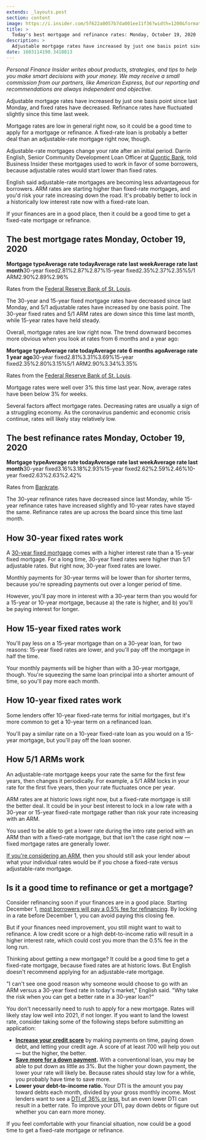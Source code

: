 ```yaml
--- 
extends: _layouts.post 
section: content 
image: https://i.insider.com/5f622a0057b7da001ee11f36?width=1200&format=jpeg 
title: > 
  Today's best mortgage and refinance rates: Monday, October 19, 2020 
description: > 
  Adjustable mortgage rates have increased by just one basis point since last Monday, and fixed rates have decreased.The 30-year and 15-year fixed mortgage rates have decreased since last Monday, and 5/1 adjustable rates have increased by one basis point.The 30-year fixed rates and 5/1 ARM rates are down since this time last month, while 15-year rates have held steady.The 30-year refinance rates have decreased since last Monday, while 15-year refinance rates have increased slightly and 10-year rates have stayed the same.How 30-year fixed rates workA 30-year fixed mortgage comes with a higher interest rate than a 15-year fixed mortgage. 
date: 1603114190.3418813 
--- 
```

<div><p class="financial-disclaimer"><i>Personal Finance Insider writes about products, strategies, and tips to help you make smart decisions with your money. We may receive a small commission from our partners, like American Express, but our reporting and recommendations are always independent and objective.</i></p><p>Adjustable mortgage rates have increased by just one basis point since last Monday, and fixed rates have decreased. Refinance rates have fluctuated slightly since this time last week.</p><p>Mortgage rates are low in general right now, so it could be a good time to apply for a mortgage or refinance. A fixed-rate loan is probably a better deal than an adjustable-rate mortgage right now, though.</p><p>Adjustable-rate mortgages change your rate after an initial period. Darrin English, Senior Community Development Loan Officer at&#160;<a href="https://www.quonticbank.com/" target="_blank" rel="noopener">Quontic Bank</a>, told Business Insider these mortgages used to work in favor of some borrowers, because adjustable rates would start lower than fixed rates.</p><p class="ca-widget"></p><p>English said adjustable-rate mortgages are becoming less advantageous for borrowers. ARM rates are starting higher than fixed-rate mortgages, and you'd risk your rate increasing down the road. It's probably better to lock in a historically low interest rate now with a fixed-rate loan.</p><p>If your finances are in a good place, then it could be a good time to get a fixed-rate mortgage or refinance.</p><h2>The best mortgage rates Monday, October 19, 2020</h2><strong>Mortgage type</strong><strong>Average rate today</strong><strong>Average rate last week</strong><strong>Average rate last month</strong>30-year fixed2.81%2.87%2.87%15-year fixed2.35%2.37%2.35%5/1 ARM2.90%2.89%2.96%<p>Rates from the <a href="https://fred.stlouisfed.org/categories/114" target="_blank" rel="noopener">Federal Reserve Bank of St. Louis</a>.</p><p>The 30-year and 15-year fixed mortgage rates have decreased since last Monday, and 5/1 adjustable rates have increased by one basis point. The 30-year fixed rates and 5/1 ARM rates are down since this time last month, while 15-year rates have held steady.</p><p>Overall, mortgage rates are low right now. The trend downward becomes more obvious when you look at rates from 6 months and a year ago:</p><strong>Mortgage type</strong><strong>Average rate today</strong><strong>Average rate 6 months ago</strong><strong>Average rate 1 year ago</strong>30-year fixed2.81%3.31%3.69%15-year fixed2.35%2.80%3.15%5/1 ARM2.90%3.34%3.35%<p>Rates from the <a href="https://fred.stlouisfed.org/categories/114" target="_blank" rel="noopener">Federal Reserve Bank of St. Louis</a>.</p><p>Mortgage rates were well over 3% this time last year. Now, average rates have been below 3% for weeks.</p><p>Several factors affect mortgage rates. Decreasing rates are usually a sign of a struggling economy. As the coronavirus pandemic and economic crisis continue, rates will likely stay relatively low.</p><h2>The best refinance rates Monday, October 19, 2020</h2><strong>Mortgage type</strong><strong>Average rate today</strong><strong>Average rate last week</strong><strong>Average rate last month</strong>30-year fixed3.16%3.18%2.93%15-year fixed2.62%2.59%2.46%10-year fixed2.63%2.63%2.42%<p>Rates from <a href="https://www.bankrate.com/mortgages/" target="_blank" rel="noopener nofollow sponsored">Bankrate</a>.</p><p>The 30-year refinance rates have decreased since last Monday, while 15-year refinance rates have increased slightly and 10-year rates have stayed the same. Refinance rates are up across the board since this time last month.</p><h2>How 30-year fixed rates work</h2><p>A <a href="https://www.businessinsider.com/personal-finance/30-year-mortgage-rates" target="_blank" rel="noopener">30-year fixed mortgage</a> comes with a higher interest rate than a 15-year fixed mortgage. For a long time, 30-year fixed rates were higher than 5/1 adjustable rates. But right now, 30-year fixed rates are lower.</p><p>Monthly payments for 30-year terms will be lower than for shorter terms, because you're spreading payments out over a longer period of time.</p><p>However, you'll pay more in interest with a 30-year term than you would for a 15-year or 10-year mortgage, because a) the rate is higher, and b) you'll be paying interest for longer.</p><h2>How 15-year fixed rates work</h2><p>You'll pay less on a 15-year mortgage than on a 30-year loan, for two reasons: 15-year fixed rates are lower, and you'll pay off the mortgage in half the time.</p><p>Your monthly payments will be higher than with a 30-year mortgage, though. You're squeezing the same loan principal into a shorter amount of time, so you'll pay more each month.</p><h2>How 10-year fixed rates work</h2><p>Some lenders offer 10-year fixed-rate terms for initial mortgages, but it's more common to get a 10-year term on a refinanced loan.</p><p>You'll pay a similar rate on a 10-year fixed-rate loan as you would on a 15-year mortgage, but you'll pay off the loan sooner.</p><h2>How 5/1 ARMs work</h2><p>An adjustable-rate mortgage keeps your rate the same for the first few years, then changes it periodically. For example, a 5/1 ARM locks in your rate for the first five years, then your rate fluctuates once per year.</p><p>ARM rates are at historic lows right now, but a fixed-rate mortgage is still the better deal. It could be in your best interest to lock in a low rate with a 30-year or 15-year fixed-rate mortgage rather than risk your rate increasing with an ARM.</p><p>You used to be able to get a lower rate during the intro rate period with an ARM than with a fixed-rate mortgage, but that isn't the case right now &#8212; fixed mortgage rates are generally lower.</p><p><a href="https://www.businessinsider.com/personal-finance/adjustable-rate-mortgage" target="_blank" rel="noopener">If you're considering an ARM</a>, then you should still ask your lender about what your individual rates would be if you chose a fixed-rate versus adjustable-rate mortgage.</p><h2>Is it a good time to refinance or get a mortgage?</h2><p>Consider refinancing soon if your finances are in a good place. Starting December 1, <a href="https://www.businessinsider.com/personal-finance/refinance-home-before-december-refinancing-fee-2020-9" target="_blank" rel="noopener">most borrowers will pay a 0.5% fee for refinancing</a>. By locking in a rate before December 1, you can avoid paying this closing fee.</p><p>But if your finances need improvement, you still might want to wait to refinance. A low credit score or a high debt-to-income ratio will result in a higher interest rate, which could cost you more than the 0.5% fee in the long run.</p><p>Thinking about getting a new mortgage? It could be a good time to get a fixed-rate mortgage, because fixed rates are at historic lows. But English doesn't recommend applying for an adjustable-rate mortgage.</p><p>"I can't see one good reason why someone would choose to go with an ARM versus a 30-year fixed rate in today's market," English said. "Why take the risk when you can get a better rate in a 30-year loan?"</p><p>You don't necessarily need to rush to apply for a new mortgage. Rates will likely stay low well into 2021, if not longer. If you want to land the lowest rate, consider taking some of the following steps before submitting an application:</p><ul><li><strong><a href="https://www.businessinsider.com/personal-finance/how-to-increase-your-credit-score-improve-credit" target="_blank" rel="noopener">Increase your credit score</a></strong> by making payments on time, paying down debt, and letting your credit age. A score of at least 700 will help you out &#8212; but the higher, the better.</li><li><strong><a href="https://www.businessinsider.com/personal-finance/how-to-save-down-payment-house" target="_blank" rel="noopener">Save more for a down payment</a>.</strong> With a conventional loan, you may be able to put down as little as 3%. But the higher your down payment, the lower your rate will likely be. Because rates should stay low for a while, you probably have time to save more.</li><li><strong>Lower your debt-to-income ratio.</strong> Your DTI is the amount you pay toward debts each month, divided by your gross monthly income. Most lenders want to see a <a href="https://www.businessinsider.com/personal-finance/what-is-a-good-debt-to-income-ratio" target="_blank" rel="noopener">DTI of 36% or less</a>, but an even lower DTI can result in a better rate. To improve your DTI, pay down debts or figure out whether you can earn more money.</li></ul><p>If you feel comfortable with your financial situation, now could be a good time to get a fixed-rate mortgage or refinance.</p><p class="ca-widget"></p></div>